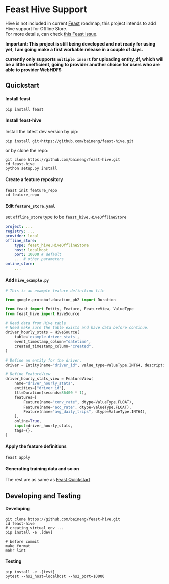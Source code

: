 # Feast Hive Support

Hive is not included in current [Feast](https://github.com/feast-dev/feast) roadmap, this project intends to add Hive support for Offline Store.  
For more details, can check [this Feast issue](https://github.com/feast-dev/feast/issues/1686).

**Important: This project is still being developed and not ready for using yet, I am going make a first workable release in a couple of days.**

**currently only supports `multiple insert` for uploading entity_df, which will be a little unefficient, going to provider another choice for users who are able to provider WebHDFS** 

## Quickstart

#### Install feast

```shell
pip install feast
```

#### Install feast-hive

Install the latest dev version by pip:

```shell
pip install git+https://github.com/baineng/feast-hive.git 
```

or by clone the repo:

```shell
git clone https://github.com/baineng/feast-hive.git
cd feast-hive
python setup.py install
```

#### Create a feature repository

```shell
feast init feature_repo
cd feature_repo
```

#### Edit `feature_store.yaml`

set `offline_store` type to be `feast_hive.HiveOfflineStore`

```yaml
project: ...
registry: ...
provider: local
offline_store:
    type: feast_hive.HiveOfflineStore
    host: localhost
    port: 10000 # default
    ... # other parameters
online_store:
    ...
```

#### Add `hive_example.py`

```python
# This is an example feature definition file

from google.protobuf.duration_pb2 import Duration

from feast import Entity, Feature, FeatureView, ValueType
from feast_hive import HiveSource

# Read data from Hive table
# Need make sure the table exists and have data before continue.
driver_hourly_stats = HiveSource(
    table='example.driver_stats',
    event_timestamp_column="datetime",
    created_timestamp_column="created",
)

# Define an entity for the driver.
driver = Entity(name="driver_id", value_type=ValueType.INT64, description="driver id", )

# Define FeatureView
driver_hourly_stats_view = FeatureView(
    name="driver_hourly_stats",
    entities=["driver_id"],
    ttl=Duration(seconds=86400 * 1),
    features=[
        Feature(name="conv_rate", dtype=ValueType.FLOAT),
        Feature(name="acc_rate", dtype=ValueType.FLOAT),
        Feature(name="avg_daily_trips", dtype=ValueType.INT64),
    ],
    online=True,
    input=driver_hourly_stats,
    tags={},
)
```

#### Apply the feature definitions

```shell
feast apply
```

#### Generating training data and so on

The rest are as same as [Feast Quickstart](https://docs.feast.dev/quickstart#generating-training-data)


## Developing and Testing

#### Developing

```shell
git clone https://github.com/baineng/feast-hive.git
cd feast-hive
# creating virtual env ...
pip install -e .[dev]

# before commit
make format
makr lint
```

#### Testing

```shell
pip install -e .[test]
pytest --hs2_host=localhost --hs2_port=10000
```